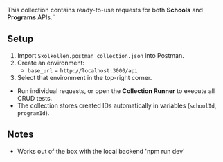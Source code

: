 
This collection contains ready-to-use requests for both **Schools** and **Programs** APIs.¨



## Setup

1. Import `Skolkollen.postman_collection.json` into Postman.
2. Create an environment:
   - `base_url` = `http://localhost:3000/api`
3. Select that environment in the top-right corner.


- Run individual requests, or open the **Collection Runner** to execute all CRUD tests.
- The collection stores created IDs automatically in variables (`schoolId`, `programId`).


## Notes

- Works out of the box with the local backend 'npm run dev'